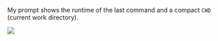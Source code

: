 My prompt shows the runtime of the last command and a compact `CWD` (current work directory). 

[![](https://budrich.github.io/img/awd/ss_time4prompt.png)](https://budrich.github.io/img/org/ss_time4prompt.png)
